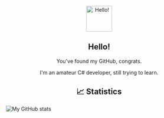 <p align="center">
 <img width="70px" src="https://raw.githubusercontent.com/MartinHeinz/MartinHeinz/master/wave.gif" align="center" alt="Hello!" />
 <h2 align="center">Hello!</h2>
 <p align="center">You've found my GitHub, congrats.</p>
</p>

 <p align="center">I'm an amateur C# developer, still trying to learn.</p>

 <p align="center"Need anything? Find me at the Discord on my profile and shoot me a ping or DM.</p>

<p align="center">
 <h2 align="center">&#x1f4c8; Statistics</h2>
</p>

![My GitHub stats](https://github-readme-stats.vercel.app/api?username=jeffduhdawg&count_private=true&hide=prs&show_icons=true&title_color=70a5fd&text_color=bf91f3&icon_color=38bdae&bg_color=1a1b27)
